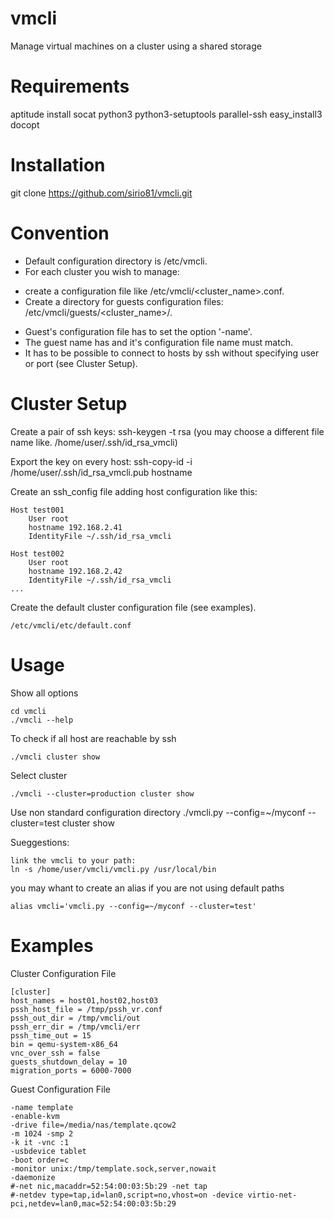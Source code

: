 vmcli
=====

Manage virtual machines on a cluster using a shared storage



Requirements
============

aptitude install socat python3 python3-setuptools parallel-ssh
easy_install3 docopt



Installation
============

git clone https://github.com/sirio81/vmcli.git



Convention
==========
 - Default configuration directory is /etc/vmcli.
 - For each cluster you wish to manage:
  * create a configuration file like /etc/vmcli/<cluster_name>.conf.
  * Create a directory for guests configuration files: /etc/vmcli/guests/<cluster_name>/.
 - Guest's configuration file has to set the option '-name'.
 - The guest name has and it's configuration file name must match.
 - It has to be possible to connect to hosts by ssh without specifying user or port (see Cluster Setup).



Cluster Setup
==============

Create a pair of ssh keys:
  ssh-keygen -t rsa 
  (you may choose a different file name like. /home/user/.ssh/id_rsa_vmcli)
  
Export the key on every host: 
  ssh-copy-id -i /home/user/.ssh/id_rsa_vmcli.pub hostname
  
Create an ssh_config file adding host configuration like this:

    Host test001
        User root
        hostname 192.168.2.41
        IdentityFile ~/.ssh/id_rsa_vmcli

    Host test002
        User root
        hostname 192.168.2.42
        IdentityFile ~/.ssh/id_rsa_vmcli
    ...
Create the default cluster configuration file (see examples).

    /etc/vmcli/etc/default.conf



Usage
=====

Show all options

    cd vmcli
    ./vmcli --help

To check if all host are reachable by ssh

    ./vmcli cluster show

Select cluster

    ./vmcli --cluster=production cluster show

Use non standard configuration directory
    ./vmcli.py --config=~/myconf --cluster=test cluster show
  
Sueggestions:

    link the vmcli to your path:
    ln -s /home/user/vmcli/vmcli.py /usr/local/bin
    
you may whant to create an alias if you are not using default paths

    alias vmcli='vmcli.py --config=~/myconf --cluster=test'

  
  
Examples
========

Cluster Configuration File

    [cluster]
    host_names = host01,host02,host03
    pssh_host_file = /tmp/pssh_vr.conf
    pssh_out_dir = /tmp/vmcli/out
    pssh_err_dir = /tmp/vmcli/err
    pssh_time_out = 15
    bin = qemu-system-x86_64
    vnc_over_ssh = false
    guests_shutdown_delay = 10
    migration_ports = 6000-7000


Guest Configuration File

    -name template
    -enable-kvm
    -drive file=/media/nas/template.qcow2
    -m 1024 -smp 2
    -k it -vnc :1
    -usbdevice tablet
    -boot order=c
    -monitor unix:/tmp/template.sock,server,nowait
    -daemonize
    #-net nic,macaddr=52:54:00:03:5b:29 -net tap
    #-netdev type=tap,id=lan0,script=no,vhost=on -device virtio-net-pci,netdev=lan0,mac=52:54:00:03:5b:29
